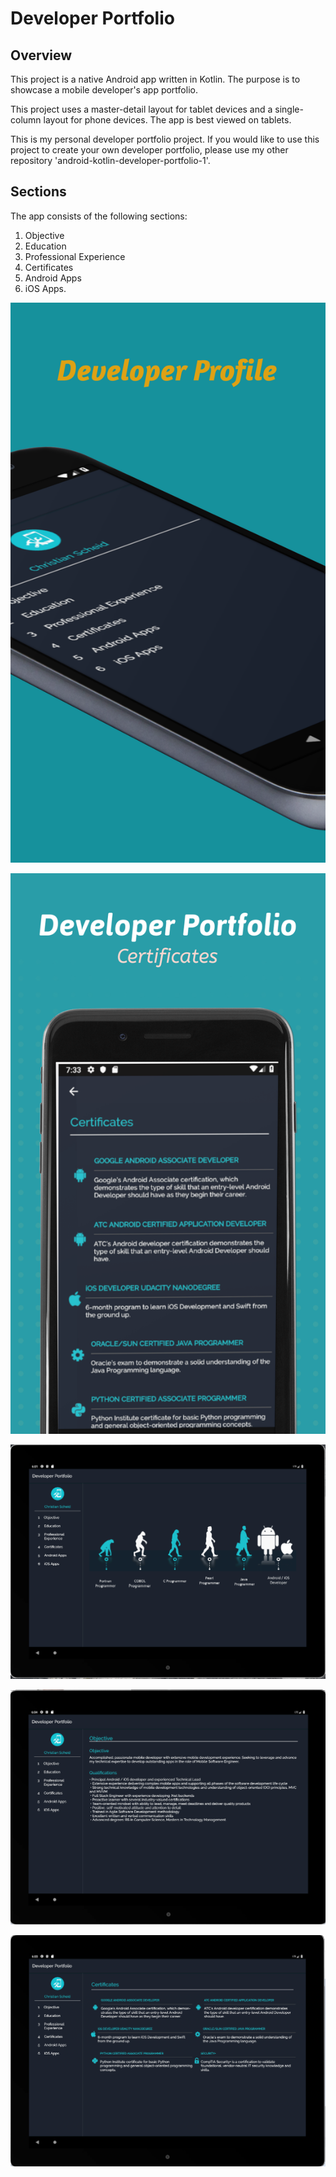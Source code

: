 # Developer Portfolio 

## Overview
This project is a native Android app written in Kotlin. The purpose is to showcase a mobile developer's app portfolio. 

This project uses a master-detail layout for tablet devices and a single-column layout for phone devices. The app is best viewed on tablets.

This is my personal developer portfolio project. If you would like to use this project to create your own developer portfolio, please use my other repository 'android-kotlin-developer-portfolio-1'.


## Sections
The app consists of the following sections:
1. Objective
2. Education
3. Professional Experience
4. Certificates
5. Android Apps
6. iOS Apps.

![Phone Main Menu](screenshots/phone-screenshot-1.png?raw=true "Phone Main Menu")

![Phone Certificates](screenshots/phone-screenshot-3.png?raw=true "Phone Certificates")

![Tablet Main Menu](screenshots/screenshot-1.png?raw=true "Main Menu")

![Tablet Objective](screenshots/screenshot-2.png?raw=true "Objective")

![Tablet Certificates](screenshots/screenshot-3.png?raw=true "Certificates")